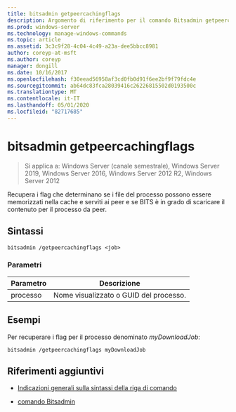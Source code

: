 ```yaml
---
title: bitsadmin getpeercachingflags
description: Argomento di riferimento per il comando Bitsadmin getpeercachingflags, che consente di recuperare i flag che determinano se i file del processo possono essere memorizzati nella cache e serviti ai peer e se BITS è in grado di scaricare il contenuto per il processo da peer.
ms.prod: windows-server
ms.technology: manage-windows-commands
ms.topic: article
ms.assetid: 3c3c9f28-4c04-4c49-a23a-dee5bbcc8981
author: coreyp-at-msft
ms.author: coreyp
manager: dongill
ms.date: 10/16/2017
ms.openlocfilehash: f30eead56958af3cd0fb0d91f6ee2bf9f79fdc4e
ms.sourcegitcommit: ab64dc83fca28039416c26226815502d0193500c
ms.translationtype: MT
ms.contentlocale: it-IT
ms.lasthandoff: 05/01/2020
ms.locfileid: "82717685"
---
```

# <a name="bitsadmin-getpeercachingflags"></a>bitsadmin getpeercachingflags

> Si applica a: Windows Server (canale semestrale), Windows Server 2019, Windows Server 2016, Windows Server 2012 R2, Windows Server 2012

Recupera i flag che determinano se i file del processo possono essere memorizzati nella cache e serviti ai peer e se BITS è in grado di scaricare il contenuto per il processo da peer.

## <a name="syntax"></a>Sintassi

```
bitsadmin /getpeercachingflags <job>
```

### <a name="parameters"></a>Parametri

| Parametro | Descrizione |
| -------------- | -------------- |
| processo | Nome visualizzato o GUID del processo. |

## <a name="examples"></a>Esempi

Per recuperare i flag per il processo denominato *myDownloadJob*:

```
bitsadmin /getpeercachingflags myDownloadJob
```

## <a name="additional-references"></a>Riferimenti aggiuntivi

- [Indicazioni generali sulla sintassi della riga di comando](command-line-syntax-key.md)

- [comando Bitsadmin](bitsadmin.md)
